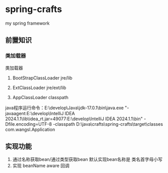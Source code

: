 # spring-crafts
my spring framework

## 前置知识

### 类加载器
 类加载器

1. BootStrapClassLoader jre/lib

2. ExtClassLoader jre/ext/lib

3. AppClassLoader classpath

java程序运行命令：E:\develop\Java\jdk-17.0.1\bin\java.exe "-javaagent:E:\develop\IntelliJ IDEA 2024.1.1\lib\idea_rt.jar=49077:E:\develop\IntelliJ IDEA 2024.1.1\bin" -Dfile.encoding=UTF-8
   -classpath D:\java\crafts\spring-crafts\target\classes com.wangsl.Application

## 实现功能

1. 通过名称获取bean/通过类型获取bean  默认实现bean名称是 类名首字母小写
2. 实现 beanName aware 回调
